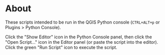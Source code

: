 # About

These scripts intended to be run in the QGIS Python console
(`CTRL+ALT+p` or Plugins > Python Console).

Click the "Show Editor" icon in the Python Console panel, then click
the "Open Script..." icon in the Editor panel (or paste the script
into the editor). Click the green "Run Script" icon to execute the
script.
